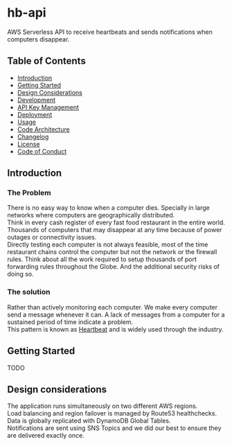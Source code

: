 # hb-api  

AWS Serverless API to receive heartbeats and sends notifications when computers disappear.  

## Table of Contents  

- [Introduction](#introduction)  
- [Getting Started](#getting-started)  
- [Design Considerations](#design-considerations)  
- [Development](docs/development.md)  
- [API Key Management](docs/api-key-management.md)  
- [Deployment](docs/deployment.md)  
- [Usage](docs/usage.md)  
- [Code Architecture](docs/code-architecture.md)  
- [Changelog](changelog.md)  
- [License](LICENSE)  
- [Code of Conduct](CODE_OF_CONDUCT.md)  

## Introduction  

### The Problem  

There is no easy way to know when a computer dies. Specially in large networks where computers are geographically distributed.  
Think in every cash register of every fast food restaurant in the entire world. Thousands of computers that may disappear at any time because of power outages or connectivity issues.  
Directly testing each computer is not always feasible, most of the time restaurant chains control the computer but not the network or the firewall rules. 
Think about all the work required to setup thousands of port forwarding rules throughout the Globe. 
And the additional security risks of doing so.  

### The solution  

Rather than actively monitoring each computer. We make every computer send a message whenever it can. A lack of messages from a computer for a sustained period of time indicate a problem.  
This pattern is known as [Heartbeat](https://en.wikipedia.org/wiki/Heartbeat_(computing)) and is widely used through the industry.  

## Getting Started  

TODO

## Design considerations  

The application runs simultaneously on two different AWS regions.  
Load balancing and region failover is managed by Route53 healthchecks.  
Data is globally replicated with DynamoDB Global Tables.  
Notifications are sent using SNS Topics and we did our best to ensure they are delivered exactly once.  
